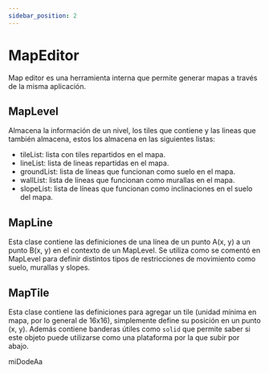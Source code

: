 ```yaml
---
sidebar_position: 2
---
```


# MapEditor

Map editor es una herramienta interna que permite generar mapas a través de la misma aplicación.


## MapLevel

Almacena la información de un nivel, los tiles que contiene y las lineas que también almacena, estos los almacena en las siguientes listas:

- tileList: lista con tiles repartidos en el mapa.
- lineList: lista de lineas repartidas en el mapa.
- groundList: lista de líneas que funcionan como suelo en el mapa.
- wallList: lista de líneas que funcionan como murallas en el mapa.
- slopeList: lista de líneas que funcionan como inclinaciones en el suelo del mapa.

## MapLine

Esta clase contiene las definiciones de una línea de un punto A(x, y) a un punto B(x, y) en el contexto de un MapLevel. Se utiliza como se comentó en MapLevel para definir distintos tipos de restricciones de movimiento como suelo, murallas y slopes.

## MapTile

Esta clase contiene las definiciones para agregar un tile (unidad mínima en mapa, por lo general de 16x16), simplemente define su posición en un punto (x, y). Además contiene banderas útiles como `solid` que permite saber si este objeto puede utilizarse como una plataforma por la que subir por abajo.

miDodeAa
